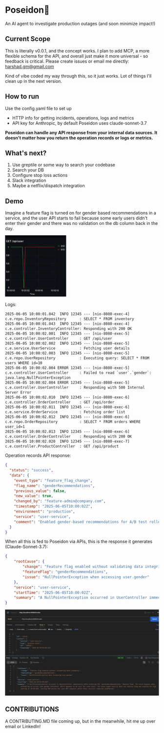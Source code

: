 # Poseidon🔱
An AI agent to investigate production outages (and soon minimize impact!)

## Current Scope
This is literally v0.0.1, and the concept works. I plan to add MCP, a more flexible schema for the API, and overall just make it more universal - so feedback is critical. Please create issues or email me directly: harshad.gm@gmail.com

Kind of vibe coded my way through this, so it just works. Lot of things I'll clean up in the next version.

## How to run
Use the config.yaml file to set up
- HTTP info for getting incidents, operations, logs and metrics
- API key for Anthropic, by default Poseidon uses claude-sonnet-3.7

<b>Poseidon can handle any API response from your internal data sources. It doesn't matter how you return the operation records or logs or metrics.</b>

## What's next?
1. Use greptile or some way to search your codebase
2. Search your DB 
3. Configure stop loss actions
4. Slack integration
5. Maybe a netflix/dispatch integration

## Demo
Imagine a feature flag is turned on for gender based recommendations in a service, and the user API starts to fail because some early users didn't enter their gender and there was no validation on the db column back in the day.

<img src="demo/grafana.png" height="200" width="200"/>

Logs:
```
2025-06-05 10:00:01.042  INFO 12345 --- [nio-8080-exec-4] c.e.repo.InventoryRepository      : SELECT * FROM inventory
2025-06-05 10:00:01.043  INFO 12345 --- [nio-8080-exec-4] c.e.controller.InventoryController: Responding with 200 OK
2025-06-05 10:00:02.001  INFO 12345 --- [nio-8080-exec-5] c.e.controller.UserController     : GET /api/user
2025-06-05 10:00:02.002  INFO 12345 --- [nio-8080-exec-5] c.e.service.UserService           : Fetching user details
2025-06-05 10:00:02.003  INFO 12345 --- [nio-8080-exec-5] c.e.repo.UserRepository           : Executing query: SELECT * FROM users WHERE id=10
2025-06-05 10:00:02.004 ERROR 12345 --- [nio-8080-exec-5] c.e.controller.UserController     : Failed to read `user`.`gender`: java.lang.NullPointerException
2025-06-05 10:00:02.004 ERROR 12345 --- [nio-8080-exec-5] c.e.controller.UserController     : Responding with 500 Internal Server Error
2025-06-05 10:00:02.010  INFO 12345 --- [nio-8080-exec-6] c.e.controller.OrderController    : GET /api/order
2025-06-05 10:00:02.011  INFO 12345 --- [nio-8080-exec-6] c.e.service.OrderService          : Fetching order list
2025-06-05 10:00:02.012  INFO 12345 --- [nio-8080-exec-6] c.e.repo.OrderRepository          : SELECT * FROM orders WHERE user_id=1
2025-06-05 10:00:02.013  INFO 12345 --- [nio-8080-exec-6] c.e.controller.OrderController    : Responding with 200 OK
2025-06-05 10:00:02.020  INFO 12345 --- [nio-8080-exec-7] c.e.controller.ProductController  : GET /api/product
```

Operation records API response:
```json
{
  "status": "success",
  "data": {
    "event_type": "feature_flag_change",
    "flag_name": "genderRecommendations",
    "previous_value": false,
    "new_value": true,
    "changed_by": "feature-admin@company.com",
    "timestamp": "2025-06-05T10:00:02Z",
    "environment": "production",
    "service": "user-service",
    "comment": "Enabled gender-based recommendations for A/B test rollout"
  }
}
```

When all this is fed to Poseidon via APIs, this is the response it generates (Claude-Sonnet-3.7):
```json
{
    "rootCause": {
        "change": "Feature flag enabled without validating data integrity",
        "featureFlag": "genderRecommendations",
        "issue": "NullPointerException when accessing user.gender"
    },
    "service": "user-service",
    "startTime": "2025-06-05T10:00:02Z",
    "summary": "A NullPointerException occurred in UserController immediately after enabling the 'genderRecommendations' feature flag. The error happens when attempting to access user.gender attribute, which appears to be null for some users. The issue began exactly when the feature flag was enabled for A/B testing at 10:00:02Z, causing 500 errors for user API requests while other services remained unaffected."
}
```
<img src="demo/poseidon.png"/>

## CONTRIBUTIONS
A CONTRIBUTING.MD file coming up, but in the meanwhile, hit me up over email or LinkedIn!